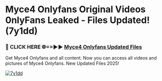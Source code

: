 # Myce4 Onlyfans Original Videos 0nlyFans Leaked - Files Updated! (7y1dd)

<h3>🔴 CLICK HERE 🌐==►► <a href="https://tinyurl.com/4seja8ks" rel="nofollow">Myce4 Onlyfans Updated Files</a></h3>

Get Myce4 Onlyfans and all content. Now you can access all videos and pictures of Myce4 Onlyfans. New Updated Files 2025!

[![7y1dd](https://i.imgur.com/EWjZXRe.gif)](https://tinyurl.com/4seja8ks)
